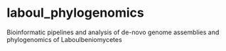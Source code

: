 # laboul_phylogenomics
Bioinformatic pipelines and analysis of de-novo genome assemblies and phylogenomics of Laboulbeniomycetes
